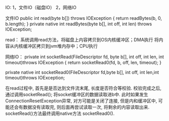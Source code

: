 IO:
  1，文件IO（磁盘IO）
  2，网络IO



文件IO
public int read(byte b[]) throws IOException {
    return readBytes(b, 0, b.length);
}
private native int readBytes(byte b[], int off, int len) throws IOException;

read：
  系统调用read方法，将磁盘上内容拷贝到OS内核缓冲区；DMA执行
  将内容从内核缓冲区拷贝到jvm堆内存中；CPU执行


网络IO：
    private int socketRead(FileDescriptor fd,
                           byte b[], int off, int len,
                           int timeout)throws IOException {
        return socketRead0(fd, b, off, len, timeout);
    }

   private native int socketRead0(FileDescriptor fd,byte b[], int off, int len,int timeout)throws IOException;

在read过程中, 首先是是否达到文件流末尾, 长度是否符合等校验. 校验完成之后, 通过调用socketRead(); 将socket缓冲区的数据读取进b中.
此时如果发生 ConnectionResetException异常, 对方可能是关闭了连接, 但是内和缓冲区中, 可能还会有数据没有读取完, 则后面再尝试读取一次, 将剩余的内容读取出来.
socketRead()方法最终调用native方法 socketRead0().
